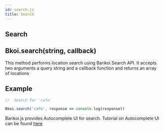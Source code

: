 ```yaml
---
id: search-js
title: Search
---
```

## Search

## Bkoi.search(string, callback)

This method performs location search using Barikoi Search API. It accepts two arguments a query string and a callback function and returns an array of locations

## Example

``` js
//  Search for 'cafe'

Bkoi.search('cafe', response => console.log(response)) 
```

Barikoi.js provides Autocomplete UI for search. Tutorial on Autocomplete UI can be found [here](https://medium.com/@barikoibd/how-to-add-location-search-autocomplete-functionality-to-your-website-in-2-minutes-using-barikoi-js-f99b351ba997)
